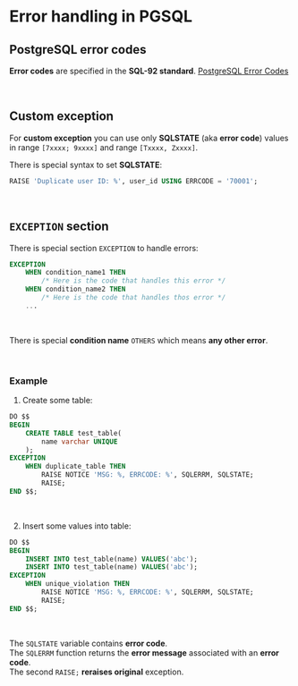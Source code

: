 # Error handling in PGSQL
## PostgreSQL error codes
**Error codes** are specified in the **SQL-92 standard**.
[PostgreSQL Error Codes](https://www.postgresql.org/docs/current/errcodes-appendix.html)

<br>

## Custom exception
For **custom exception** you can use only **SQLSTATE** (aka **error code**) values in range `[7xxxx; 9xxxx]` and range `[Txxxx, Zxxxx]`.<br>

There is special syntax to set **SQLSTATE**:
```sql
RAISE 'Duplicate user ID: %', user_id USING ERRCODE = '70001';
```

<br>

## `EXCEPTION` section
There is special section `EXCEPTION` to handle errors:
```sql
EXCEPTION
    WHEN condition_name1 THEN
        /* Here is the code that handles this error */
    WHEN condition_name2 THEN
        /* Here is the code that handles thos error */
    ...
```

<br>

There is special **condition name** `OTHERS` which means **any other error**.

<br>

### Example
1. Create some table:
```sql
DO $$
BEGIN
    CREATE TABLE test_table(
        name varchar UNIQUE
    );
EXCEPTION
    WHEN duplicate_table THEN
        RAISE NOTICE 'MSG: %, ERRCODE: %', SQLERRM, SQLSTATE;
        RAISE;
END $$;
```

<br>

2. Insert some values into table:
```sql
DO $$
BEGIN
    INSERT INTO test_table(name) VALUES('abc');
    INSERT INTO test_table(name) VALUES('abc');
EXCEPTION
    WHEN unique_violation THEN
        RAISE NOTICE 'MSG: %, ERRCODE: %', SQLERRM, SQLSTATE;
        RAISE;
END $$;
```

<br>
 
The `SQLSTATE` variable contains **error code**.<br>
The `SQLERRM` function returns the **error message** associated with an **error code**.<br>
The second `RAISE;` **reraises original** exception.<br>
